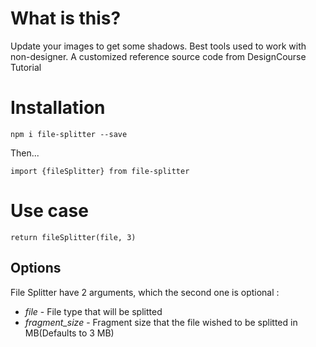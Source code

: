 # What is this?

Update your images to get some shadows.
Best tools used to work with non-designer.
A customized reference source code from DesignCourse Tutorial 

# Installation

`npm i file-splitter --save`

Then...

`import {fileSplitter} from file-splitter`

# Use case

`return fileSplitter(file, 3)`

## Options

File Splitter have 2 arguments, which the second one is optional : 

* *file* - File type that will be splitted
* *fragment_size* - Fragment size that the file wished to be splitted in MB(Defaults to 3 MB)

